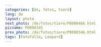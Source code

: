 ```yaml
---
categories: [de, fotos, tiere]
lang: de
layout: photo
next_photo: /de/fotos/tiere/P0000466.html
picname: P0000345
prev_photo: /de/fotos/tiere/P0000346.html
tags: [Fotofalle, Leopard]
---
```


